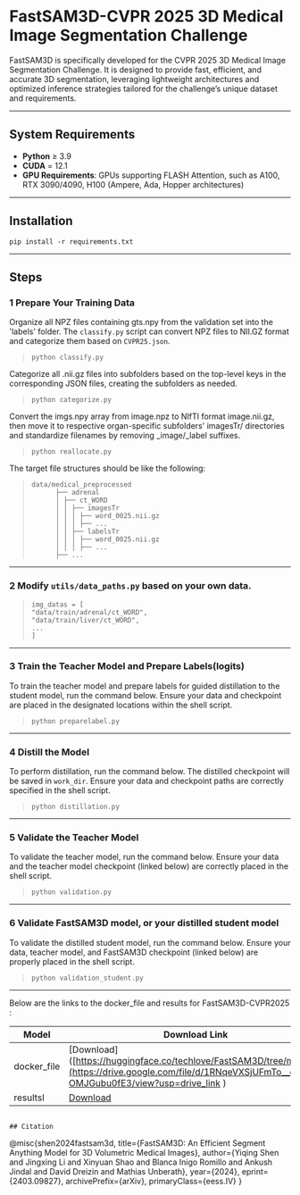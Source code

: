 # FastSAM3D-CVPR 2025 3D Medical Image Segmentation Challenge

FastSAM3D is specifically developed for the CVPR 2025 3D Medical Image Segmentation Challenge. It is designed to provide fast, efficient, and accurate 3D segmentation, leveraging lightweight architectures and optimized inference strategies tailored for the challenge’s unique dataset and requirements.

---

##  System Requirements

- **Python** ≥ 3.9  
- **CUDA** = 12.1  
- **GPU Requirements**: GPUs supporting FLASH Attention, such as A100, RTX 3090/4090, H100 (Ampere, Ada, Hopper architectures)

---

##  Installation

```
pip install -r requirements.txt
```
---

## Steps

### 1 Prepare Your Training Data

Organize all NPZ files containing gts.npy from the validation set into the 'labels' folder. The  `classify.py` script can convert NPZ files to NII.GZ format and categorize them based on  `CVPR25.json`.

>    ```console
>    python classify.py
>    ```

Categorize all .nii.gz files into subfolders based on the top-level keys in the corresponding JSON files, creating the subfolders as needed.

>    ```console
>    python categorize.py
>    ```

Convert the imgs.npy array from image.npz to NIfTI format image.nii.gz, then move it to respective organ-specific subfolders' imagesTr/ directories and standardize filenames by removing _image/_label suffixes.

>    ```console
>    python reallocate.py
>    ```

The target file structures should be like the following:

> ```
> data/medical_preprocessed
>       ├── adrenal
>       │ ├── ct_WORD
>       │ │ ├── imagesTr
>       │ │ │ ├── word_0025.nii.gz
>       │ │ │ ├── ...
>       │ │ ├── labelsTr
>       │ │ │ ├── word_0025.nii.gz
>       │ │ │ ├── ...
>       ├── ...
> ```

---

### 2 Modify `utils/data_paths.py` based on your own data. 
> ```
> img_datas = [
> "data/train/adrenal/ct_WORD",
> "data/train/liver/ct_WORD",
> ...
> ]
> ```

---

### 3 Train the Teacher Model and Prepare Labels(logits)

To train the teacher model and prepare labels for guided distillation to the student model, run the command below. Ensure your data and checkpoint are placed in the designated locations within the shell script.

>    ```console
>    python preparelabel.py
>    ```

---

### 4 Distill the Model

To perform distillation, run the command below. The distilled checkpoint will be saved in  `work_dir`. Ensure your data and checkpoint paths are correctly specified in the shell script.

>    ```console
>    python distillation.py
>    ```

---

### 5 Validate the Teacher Model

To validate the teacher model, run the command below. Ensure your data and the teacher model checkpoint (linked below) are correctly placed in the shell script.

>    ```console
>    python validation.py
>    ```

---

### 6 Validate FastSAM3D model, or your distilled student model

To validate the distilled student model, run the command below. Ensure your data, teacher model, and FastSAM3D checkpoint (linked below) are properly placed in the shell script.

>    ```console
>    python validation_student.py
>    ```

---
Below are the links to the docker_file and results for FastSAM3D-CVPR2025 :

| Model                | Download Link |
|----------------------|---------------|
| docker_file          | [Download]([https://huggingface.co/techlove/FastSAM3D/tree/main](https://drive.google.com/file/d/1RNqeVXSjUFmTo__qahKY-OMJGubu0fE3/view?usp=drive_link ) |
| resultsl             | [Download]([https://huggingface.co/blueyo0/SAM-Med3D/blob/main/sam_med3d_turbo.pth](https://drive.google.com/file/d/1rFgAb-lEt9fQ5ikXsULY4XeqQi6piJwL/view?usp=drive_link)) |

```

## Citation

```
@misc{shen2024fastsam3d,
      title={FastSAM3D: An Efficient Segment Anything Model for 3D Volumetric Medical Images}, 
      author={Yiqing Shen and Jingxing Li and Xinyuan Shao and Blanca Inigo Romillo and Ankush Jindal and David Dreizin and Mathias Unberath},
      year={2024},
      eprint={2403.09827},
      archivePrefix={arXiv},
      primaryClass={eess.IV}
}
```


